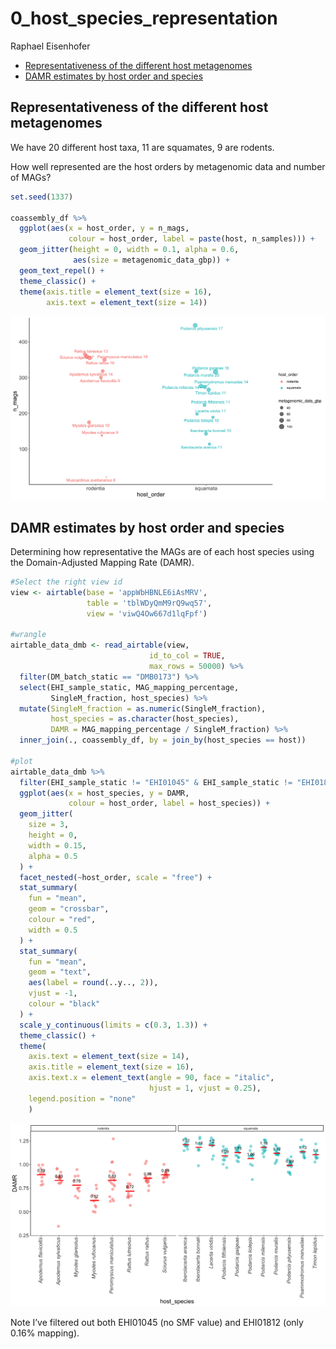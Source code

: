 # 0_host_species_representation
Raphael Eisenhofer

- [Representativeness of the different host
  metagenomes](#representativeness-of-the-different-host-metagenomes)
- [DAMR estimates by host order and
  species](#damr-estimates-by-host-order-and-species)

## Representativeness of the different host metagenomes

We have 20 different host taxa, 11 are squamates, 9 are rodents.

How well represented are the host orders by metagenomic data and number
of MAGs?

``` r
set.seed(1337)

coassembly_df %>%
  ggplot(aes(x = host_order, y = n_mags, 
             colour = host_order, label = paste(host, n_samples))) +
  geom_jitter(height = 0, width = 0.1, alpha = 0.6, 
              aes(size = metagenomic_data_gbp)) + 
  geom_text_repel() + 
  theme_classic() +
  theme(axis.title = element_text(size = 16),
        axis.text = element_text(size = 14))
```

![](0_host_species_representation_files/figure-commonmark/unnamed-chunk-2-1.png)

## DAMR estimates by host order and species

Determining how representative the MAGs are of each host species using
the Domain-Adjusted Mapping Rate (DAMR).

``` r
#Select the right view id
view <- airtable(base = 'appWbHBNLE6iAsMRV',
                 table = 'tblWDyQmM9rQ9wq57',
                 view = 'viwQ4Ow667d1lqFpf')

#wrangle
airtable_data_dmb <- read_airtable(view, 
                               id_to_col = TRUE, 
                               max_rows = 50000) %>%
  filter(DM_batch_static == "DMB0173") %>%
  select(EHI_sample_static, MAG_mapping_percentage,
         SingleM_fraction, host_species) %>%
  mutate(SingleM_fraction = as.numeric(SingleM_fraction),
         host_species = as.character(host_species),
         DAMR = MAG_mapping_percentage / SingleM_fraction) %>%
  inner_join(., coassembly_df, by = join_by(host_species == host))

#plot
airtable_data_dmb %>%
  filter(EHI_sample_static != "EHI01045" & EHI_sample_static != "EHI01812") %>%
  ggplot(aes(x = host_species, y = DAMR, 
             colour = host_order, label = host_species)) +
  geom_jitter(
    size = 3, 
    height = 0, 
    width = 0.15, 
    alpha = 0.5
  ) +
  facet_nested(~host_order, scale = "free") +
  stat_summary(
    fun = "mean", 
    geom = "crossbar", 
    colour = "red", 
    width = 0.5
  ) +
  stat_summary(
    fun = "mean",
    geom = "text",
    aes(label = round(..y.., 2)),
    vjust = -1,
    colour = "black"
  ) +
  scale_y_continuous(limits = c(0.3, 1.3)) +
  theme_classic() +
  theme(
    axis.text = element_text(size = 14),
    axis.title = element_text(size = 16),
    axis.text.x = element_text(angle = 90, face = "italic",
                               hjust = 1, vjust = 0.25),
    legend.position = "none"
    )
```

![](0_host_species_representation_files/figure-commonmark/unnamed-chunk-3-1.png)

Note I’ve filtered out both EHI01045 (no SMF value) and EHI01812 (only
0.16% mapping).
